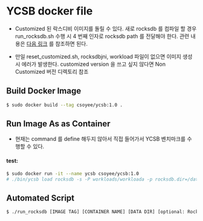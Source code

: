 # YCSB docker file

- Customized 된 락스디비 이미지를 돌릴 수 있다. 새로 rocksdb 를 컴파일 할 경우run\_rocksdb.sh 수행 시 4 번째 인자로 rocksdb path 를 전달해야 한다. 관련 내용은 [다음 링크](https://github.com/Csoyee/documents/blob/master/Workload/YCSB_Run_Customized_RocksDB.md) 를 참조하면 된다.

- 만일 reset\_customized.sh, rocksdbjni, workload 파일이 없으면 이미지 생성 시 에러가 발생한다. customized version 을 쓰고 싶지 않다면 Non Customized 버전 디렉토리 참조


## Build Docker Image 

```bash
$ sudo docker build --tag csoyee/ycsb:1.0 .
```

## Run Image As as Container

- 현재는 command 를 define 해두지 않아서 직접 들어가서 YCSB 벤치마크를 수행할 수 있다.

#### test: 
```bash
$ sudo docker run -it --name ycsb csoyee/ycsb:1.0
# ./bin/ycsb load rocksdb -s -P workloads/workloada -p rocksdb.dir=/data/
```


## Automated Script


```bash
$ ./run_rocksdb [IMAGE TAG] [CONTAINER NAME] [DATA DIR] [optional: RocksDB DIRECTORY]
```
